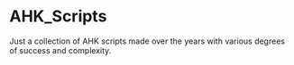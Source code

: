 # AHK_Scripts

Just a collection of AHK scripts made over the years with various degrees of success and complexity. 
